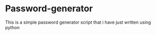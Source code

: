 # Password-generator
This is a simple password generator script that i have just written using python

